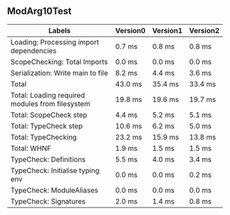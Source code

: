 
## ModArg10Test

Labels|Version0|Version1|Version2
---|---|---|---
Loading: Processing import dependencies|0.7 ms|0.8 ms|0.8 ms
ScopeChecking: Total Imports|0.0 ms|0.0 ms|0.0 ms
Serialization: Write main to file|8.2 ms|4.4 ms|3.6 ms
Total|43.0 ms|35.4 ms|33.4 ms
Total: Loading required modules from filesystem|19.8 ms|19.6 ms|19.7 ms
Total: ScopeCheck step|4.4 ms|5.2 ms|5.1 ms
Total: TypeCheck step|10.6 ms|6.2 ms|5.0 ms
Total: TypeChecking|23.2 ms|15.9 ms|13.8 ms
Total: WHNF|1.9 ms|1.5 ms|1.5 ms
TypeCheck: Definitions|5.5 ms|4.0 ms|3.4 ms
TypeCheck: Initialise typing env|0.0 ms|0.0 ms|0.2 ms
TypeCheck: ModuleAliases|0.0 ms|0.0 ms|0.0 ms
TypeCheck: Signatures|2.0 ms|1.4 ms|0.8 ms

